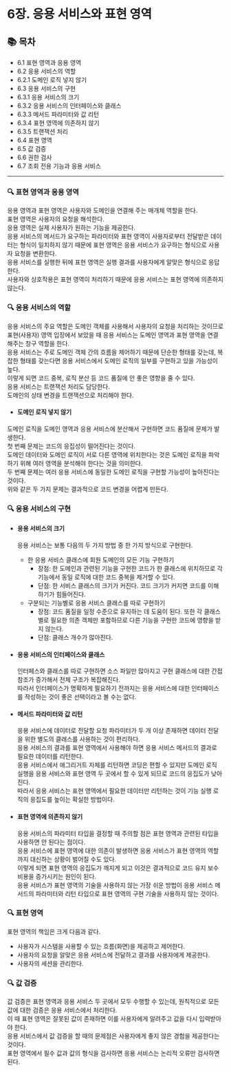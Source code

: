 # 6장. 응용 서비스와 표현 영역

## 📚 목차
- 6.1 표현 영역과 응용 영역
- 6.2 응용 서비스의 역할
- 6.2.1 도메인 로직 넣지 않기
- 6.3 응용 서비스의 구현
- 6.3.1 응용 서비스의 크기
- 6.3.2 응용 서비스의 인터페이스와 클래스
- 6.3.3 메서드 파라미터와 값 리턴
- 6.3.4 표현 영역에 의존하지 않기
- 6.3.5 트랜잭션 처리
- 6.4 표현 영역
- 6.5 값 검증
- 6.6 권한 검사
- 6.7 조회 전용 기능과 응용 서비스

---

### 🔍 표현 영역과 응용 영역
응용 영역과 표현 영역은 사용자와 도메인을 연결해 주는 매개체 역할을 한다.  
표현 영역은 사용자의 요청을 해석한다.  
응용 영역은 실제 사용자가 원하는 기능을 제공한다.  
응용 서비스의 메서드가 요구하는 파라미터와 표현 영역이 사용자로부터 전달받은 데이터는 형식이 일치하지 않기 때문에 표현 영역은 응용 서비스가 요구하는 형식으로 사용자 요청을 변환한다.  
응용 서비스를 실행한 뒤에 표현 영역은 실행 결과를 사용자에게 알맞은 형식으로 응답한다.  
사용자와 상호작용은 표현 영역이 처리하기 때문에 응용 서비스는 표현 영역에 의존하지 않는다.

### 🔍 응용 서비스의 역할
응용 서비스의 주요 역할은 도메인 객체를 사용해서 사용자의 요청을 처리하는 것이므로 표현(사용자) 영역 입장에서 보았을 때 응용 서비스는 도메인 영역과 표현 영역을 연결해주는 창구 역할을 한다.  
응용 서비스는 주로 도메인 객체 간의 흐름을 제어하기 때문에 단순한 형태를 갖는데, 복잡한 형태를 갖는다면 응용 서비스에서 도메인 로직의 일부를 구현하고 있을 가능성이 높다.  
이렇게 되면 코드 중복, 로직 분산 등 코드 품질에 안 좋은 영향을 줄 수 있다.  
응용 서비스는 트랜잭션 처리도 담당한다.  
도메인의 상태 변경을 트랜잭션으로 처리해야 한다.
- #### 도메인 로직 넣지 않기
도메인 로직을 도메인 영역과 응용 서비스에 분산해서 구현하면 코드 품질에 문제가 발생한다.  
첫 번째 문제는 코드의 응집성이 떨어진다는 것이다.  
도메인 데이터와 도메인 로직이 서로 다른 영역에 위치한다는 것은 도메인 로직을 파악하기 위해 여러 영역을 분석해야 한다는 것을 의미한다.  
두 번째 문제는 여러 응용 서비스에 동일한 도메인 로직을 구현할 가능성이 높아진다는 것이다.  
위와 같은 두 가지 문제는 결과적으로 코드 변경을 어렵게 만든다.

### 🔍 응용 서비스의 구현
- #### 응용 서비스의 크기
    응용 서비스는 보통 다음의 두 가지 방법 중 한 가지 방식으로 구현한다.  
    - 한 응용 서비스 클래스에 회원 도메인의 모든 기능 구현하기
      - 장점: 한 도메인과 관련된 기능을 구현한 코드가 한 클래스에 위치하므로 각 기능에서 동일 로직에 대한 코드 중복을 제거할 수 있다.
      - 단점: 한 서비스 클래스의 크기가 커진다. 코드 크기가 커지면 코드를 이해하기가 힘들어진다.
    - 구분되는 기능별로 응용 서비스 클래스를 따로 구현하기
      - 장점: 코드 품질을 일정 수준으로 유지하는 데 도움이 된다. 또한 각 클래스 별로 필요한 의존 객체만 포함하므로 다른 기능을 구현한 코드에 영향을 받지 않는다.
      - 단점: 클래스 개수가 많아진다.

- #### 응용 서비스의 인터페이스와 클래스
    인터페스와 클래스를 따로 구현하면 소스 파일만 많아지고 구현 클래스에 대한 간접 참조가 증가해서 전체 구조가 복잡해진다.  
    따라서 인터페이스가 명확하게 필요하기 전까지는 응용 서비스에 대한 인터페이스를 작성하는 것이 좋은 선택이라고 볼 수는 없다.

- #### 메서드 파라미터와 값 리턴
    응용 서비스에 데이터로 전달할 요청 파라미터가 두 개 이상 존재하면 데이터 전달을 위한 별도의 클래스를 사용하는 것이 편리하다.  
    응용 서비스의 결과를 표현 영역에서 사용해야 하면 응용 서비스 메서드의 결과로 필요한 데이터를 리턴한다.  
    응용 서비스에서 애그리거트 자체를 리턴하면 코딩은 편할 수 있지만 도메인 로직 실행을 응용 서비스와 표현 영역 두 곳에서 할 수 있게 되므로 코드의 응집도가 낮아진다.  
    따라서 응용 서비스는 표현 영역에서 필요한 데이터만 리턴하는 것이 기능 실행 로직의 응집도를 높이는 확실한 방법이다.

- #### 표현 영역에 의존하지 않기
    응용 서비스의 파라미터 타입을 결정할 때 주의할 점은 표현 영역과 관련된 타입을 사용하면 안 된다는 점이다.  
    응용 서비스에 표현 영역에 대한 의존이 발생하면 응용 서비스가 표현 영역의 역할까지 대신하는 상황이 벌어질 수도 있다.  
    이렇게 되면 표현 영역의 응집도가 깨지게 되고 이것은 결과적으로 코드 유지 보수 비용을 증가시키는 원인이 된다.  
    응용 서비스가 표현 영역의 기술을 사용하지 않는 가장 쉬운 방법이 응용 서비스 메서드의 파라미터와 리턴 타입으로 표현 영역의 구현 기술을 사용하지 않는 것이다.

### 🔍 표현 영역
표현 영역의 책임은 크게 다음과 같다.
- 사용자가 시스템을 사용할 수 있는 흐름(화면)을 제공하고 제어한다.
- 사용자의 요청을 알맞은 응용 서비스에 전달하고 결과를 사용자에게 제공한다.
- 사용자의 세션을 관리한다.

### 🔍 값 검증
값 검증은 표현 영역과 응용 서비스 두 곳에서 모두 수행할 수 있는데, 원칙적으로 모든 값에 대한 검증은 응용 서비스에서 처리한다.  
이 때 표현 영역은 잘못된 값이 존재하면 이를 사용자에게 알려주고 값을 다시 입력받아야 한다.  
응용 서비스에서 값 검증을 할 때의 문제점은 사용자에게 좋지 않은 경험을 제공한다는 것이다.  
표현 영역에서 필수 값과 값의 형식을 검사하면 응용 서비스는 논리적 오류만 검사하면 된다.  
